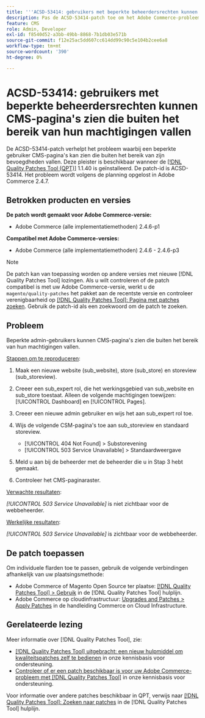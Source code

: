```yaml
---
title: '''ACSD-53414: gebruikers met beperkte beheerdersrechten kunnen CMS-pagina''s zien die buiten het bereik van hun machtigingen vallen'''
description: Pas de ACSD-53414-patch toe om het Adobe Commerce-probleem op te lossen, waarbij een gebruiker met beperkte beheerdersrechten CMS-pagina's kan zien die buiten het bereik van zijn bevoegdheden vallen.
feature: CMS
role: Admin, Developer
exl-id: f8540d52-a3bb-49bb-8868-7b1db03e571b
source-git-commit: f12e25ac5dd607cc614dd99c90c5e104b2cee6a8
workflow-type: tm+mt
source-wordcount: '390'
ht-degree: 0%

---
```


# ACSD-53414: gebruikers met beperkte beheerdersrechten kunnen CMS-pagina&#39;s zien die buiten het bereik van hun machtigingen vallen

De ACSD-53414-patch verhelpt het probleem waarbij een beperkte gebruiker CMS-pagina&#39;s kan zien die buiten het bereik van zijn bevoegdheden vallen. Deze pleister is beschikbaar wanneer de [[!DNL Quality Patches Tool (QPT)]](/help/announcements/adobe-commerce-announcements/magento-quality-patches-released-new-tool-to-self-serve-quality-patches.md) 1.1.40 is geïnstalleerd. De patch-id is ACSD-53414. Het probleem wordt volgens de planning opgelost in Adobe Commerce 2.4.7.

## Betrokken producten en versies

**De patch wordt gemaakt voor Adobe Commerce-versie:**

* Adobe Commerce (alle implementatiemethoden) 2.4.6-p1

**Compatibel met Adobe Commerce-versies:**

* Adobe Commerce (alle implementatiemethoden) 2.4.6 - 2.4.6-p3

>[!NOTE]
>
>De patch kan van toepassing worden op andere versies met nieuwe [!DNL Quality Patches Tool] lozingen. Als u wilt controleren of de patch compatibel is met uw Adobe Commerce-versie, werkt u de `magento/quality-patches` het pakket aan de recentste versie en controleer verenigbaarheid op [[!DNL Quality Patches Tool]: Pagina met patches zoeken](https://experienceleague.adobe.com/tools/commerce-quality-patches/index.html). Gebruik de patch-id als een zoekwoord om de patch te zoeken.

## Probleem

Beperkte admin-gebruikers kunnen CMS-pagina&#39;s zien die buiten het bereik van hun machtigingen vallen.

<u>Stappen om te reproduceren</u>:

1. Maak een nieuwe website (sub_website), store (sub_store) en storeview (sub_storeview).
1. Creeer een sub_expert rol, die het werkingsgebied van sub_website en sub_store toestaat. Alleen de volgende machtigingen toewijzen: [!UICONTROL Dashboard] en [!UICONTROL Pages].
1. Creeer een nieuwe admin gebruiker en wijs het aan sub_expert rol toe.
1. Wijs de volgende CSM-pagina&#39;s toe aan sub_storeview en standaard storeview.

   * [!UICONTROL 404 Not Found] > Substorevening
   * [!UICONTROL 503 Service Unavailable] > Standaardweergave

1. Meld u aan bij de beheerder met de beheerder die u in Stap 3 hebt gemaakt.
1. Controleer het CMS-paginaraster.

<u>Verwachte resultaten</u>:

*[!UICONTROL 503 Service Unavailable]* is niet zichtbaar voor de webbeheerder.

<u>Werkelijke resultaten</u>:

*[!UICONTROL 503 Service Unavailable]* is zichtbaar voor de webbeheerder.

## De patch toepassen

Om individuele flarden toe te passen, gebruik de volgende verbindingen afhankelijk van uw plaatsingsmethode:

* Adobe Commerce of Magento Open Source ter plaatse: [[!DNL Quality Patches Tool] > Gebruik](https://experienceleague.adobe.com/docs/commerce-operations/tools/quality-patches-tool/usage.html) in de [!DNL Quality Patches Tool] hulplijn.
* Adobe Commerce op cloudinfrastructuur: [Upgrades and Patches > Apply Patches](https://experienceleague.adobe.com/docs/commerce-cloud-service/user-guide/develop/upgrade/apply-patches.html) in de handleiding Commerce on Cloud Infrastructure.

## Gerelateerde lezing

Meer informatie over [!DNL Quality Patches Tool], zie:

* [[!DNL Quality Patches Tool] uitgebracht: een nieuw hulpmiddel om kwaliteitspatches zelf te bedienen](/help/announcements/adobe-commerce-announcements/magento-quality-patches-released-new-tool-to-self-serve-quality-patches.md) in onze kennisbasis voor ondersteuning.
* [Controleer of er een patch beschikbaar is voor uw Adobe Commerce-probleem met [!DNL Quality Patches Tool]](/help/support-tools/patches-available-in-qpt-tool/check-patch-for-magento-issue-with-magento-quality-patches.md) in onze kennisbasis voor ondersteuning.

Voor informatie over andere patches beschikbaar in QPT, verwijs naar [[!DNL Quality Patches Tool]: Zoeken naar patches](https://experienceleague.adobe.com/tools/commerce-quality-patches/index.html) in de [!DNL Quality Patches Tool] hulplijn.
